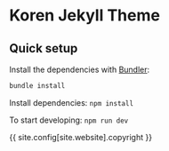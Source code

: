 # Koren Jekyll Theme

## Quick setup
Install the dependencies with [Bundler](http://bundler.io/):

```bash
bundle install
```

Install dependencies:
`npm install`

To start developing: 
`npm run dev`


{{ site.config[site.website].copyright }}
